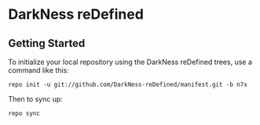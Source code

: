 DarkNess reDefined
===========

Getting Started
---------------

To initialize your local repository using the DarkNess reDefined trees, use a command like this:

    repo init -u git://github.com/DarkNess-reDefined/manifest.git -b n7x

Then to sync up:

    repo sync

